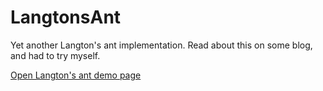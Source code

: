 LangtonsAnt
===========

Yet another Langton's ant implementation. Read about this on some blog, and had to try myself.

[Open Langton's ant demo page](http://teelahti.github.io/LangtonsAnt)
